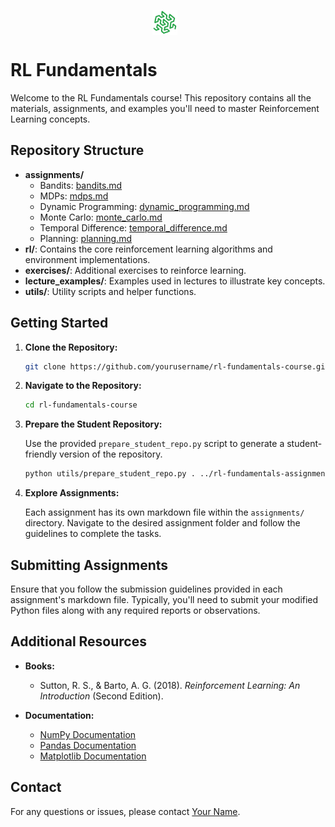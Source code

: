 <p align="center">
    <img alt="Logo" height="40" src="./images/general/logo.png" style="vertical-align:middle; margin-right: 10px;">
</p>

# RL Fundamentals
Welcome to the RL Fundamentals course! This repository contains all the materials, assignments, and examples you'll 
need to master Reinforcement Learning concepts.

## Repository Structure

- **assignments/**
  - Bandits: [bandits.md](assignments/bandits.md)
  - MDPs: [mdps.md](assignments/mdps.md)
  - Dynamic Programming: [dynamic_programming.md](assignments/dynamic_programming.md)
  - Monte Carlo: [monte_carlo.md](assignments/monte_carlo.md)
  - Temporal Difference: [temporal_difference.md](assignments/temporal_difference.md)
  - Planning: [planning.md](assignments/planning.md)
- **rl/**: Contains the core reinforcement learning algorithms and environment implementations.
- **exercises/**: Additional exercises to reinforce learning.
- **lecture_examples/**: Examples used in lectures to illustrate key concepts.
- **utils/**: Utility scripts and helper functions.

## Getting Started

1. **Clone the Repository:**

    ```bash
    git clone https://github.com/yourusername/rl-fundamentals-course.git
    ```

2. **Navigate to the Repository:**

    ```bash
    cd rl-fundamentals-course
    ```

3. **Prepare the Student Repository:**

    Use the provided `prepare_student_repo.py` script to generate a student-friendly version of the repository.

    ```bash
    python utils/prepare_student_repo.py . ../rl-fundamentals-assignments --dirs rl exercises
    ```

4. **Explore Assignments:**

    Each assignment has its own markdown file within the `assignments/` directory. Navigate to the desired assignment folder and follow the guidelines to complete the tasks.

## Submitting Assignments

Ensure that you follow the submission guidelines provided in each assignment's markdown file. Typically, you'll need to submit your modified Python files along with any required reports or observations.

## Additional Resources

- **Books:**
  - Sutton, R. S., & Barto, A. G. (2018). *Reinforcement Learning: An Introduction* (Second Edition).

- **Documentation:**
  - [NumPy Documentation](https://numpy.org/doc/)
  - [Pandas Documentation](https://pandas.pydata.org/docs/)
  - [Matplotlib Documentation](https://matplotlib.org/stable/contents.html)

## Contact

For any questions or issues, please contact [Your Name](mailto:your.email@example.com).
